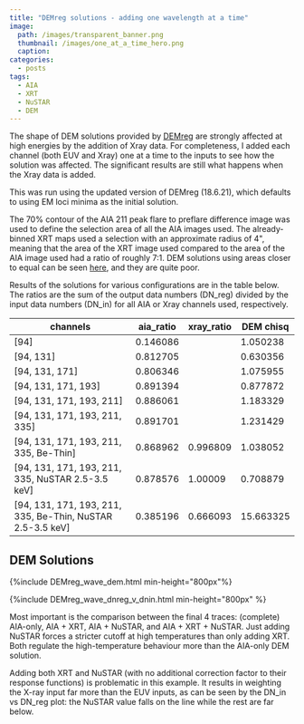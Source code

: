 ```yaml
---
title: "DEMreg solutions - adding one wavelength at a time"
image: 
  path: /images/transparent_banner.png
  thumbnail: /images/one_at_a_time_hero.png
  caption:
categories:
  - posts
tags:
  - AIA
  - XRT
  - NuSTAR
  - DEM
---
```


The shape of DEM solutions provided by [DEMreg](https://github.com/ianan/demreg) are strongly affected at high energies by the addition of Xray data. For completeness, I added each channel (both EUV and Xray) one at a time to the inputs to see how the solution was affected. The significant results are still what happens when the Xray data is added. 

This was run using the updated version of DEMreg (18.6.21), which defaults to using EM loci minima as the initial solution.

The 70% contour of the AIA 211 peak flare to preflare difference image was used to define the selection area of all the AIA images used. The already-binned XRT maps used a selection with an approximate radius of 4", meaning that the area of the XRT image used compared to the area of the AIA image used had a ratio of roughly 7:1. DEM solutions using areas closer to equal can be seen [here](https://elastufka.github.io/presentations/Joint%20DEM%20(orbit%208).slides.html#/4), and they are quite poor. 

Results of the solutions for various configurations are in the table below. The ratios are the sum of the output data numbers (DN_reg) divided by the input data numbers (DN_in) for all AIA or Xray channels used, respectively.

|     channels  |    aia_ratio  |   xray_ratio  |  DEM chisq |
| --- | --- | --- | --- | 
|    [94]   |  0.146086  |     |   1.050238 |
|    [94, 131]   |  0.812705  |     |   0.630356 |
|    [94, 131, 171]  |   0.806346  |     | 1.075955 |
|    [94, 131, 171, 193]  |   0.891394   |    |    0.877872 |
|     [94, 131, 171, 193, 211]  |   0.886061  |      |  1.183329 |
|     [94, 131, 171, 193, 211, 335]   |  0.891701  |     |   1.231429 |
|     [94, 131, 171, 193, 211, 335, Be-Thin]  |   0.868962  |   0.996809  |   1.038052 |
|     [94, 131, 171, 193, 211, 335, NuSTAR 2.5-3.5 keV]  |   0.878576  |   1.00009  |   0.708879 |
|     [94, 131, 171, 193, 211, 335, Be-Thin, NuSTAR 2.5-3.5 keV]   |  0.385196  |   0.666093  |   15.663325 |

## DEM Solutions

{%include DEMreg_wave_dem.html min-height="800px"%}

{%include DEMreg_wave_dnreg_v_dnin.html min-height="800px" %}

Most important is the comparison between the final 4 traces: (complete) AIA-only, AIA + XRT, AIA + NuSTAR, and AIA + XRT + NuSTAR. Just adding NuSTAR forces a stricter cutoff at high temperatures than only adding XRT. Both regulate the high-temperature behaviour more than the AIA-only DEM solution.

Adding both XRT and NuSTAR (with no additional correction factor to their response functions) is problematic in this example. It results in weighting the X-ray input far more than the EUV inputs, as can be seen by the DN_in vs DN_reg plot: the NuSTAR value falls on the line while the rest are far below. 
